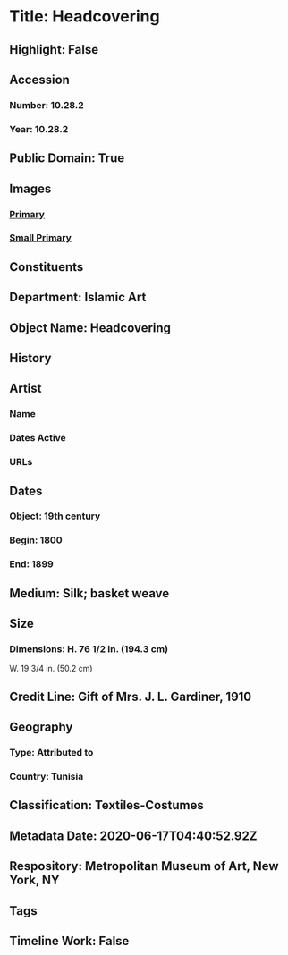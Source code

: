 # Title: Headcovering
## Highlight: False
## Accession
### Number: 10.28.2
### Year: 10.28.2
## Public Domain: True
## Images
### [Primary](https://images.metmuseum.org/CRDImages/is/original/70464.jpg)
### [Small Primary](https://images.metmuseum.org/CRDImages/is/web-large/70464.jpg)
## Constituents
## Department: Islamic Art
## Object Name: Headcovering
## History
## Artist
### Name
### Dates Active
### URLs
## Dates
### Object: 19th century
### Begin: 1800
### End: 1899
## Medium: Silk; basket weave
## Size
### Dimensions: H. 76 1/2 in. (194.3 cm)
W. 19 3/4 in. (50.2 cm)
## Credit Line: Gift of Mrs. J. L. Gardiner, 1910
## Geography
### Type: Attributed to
### Country: Tunisia
## Classification: Textiles-Costumes
## Metadata Date: 2020-06-17T04:40:52.92Z
## Respository: Metropolitan Museum of Art, New York, NY
## Tags
## Timeline Work: False